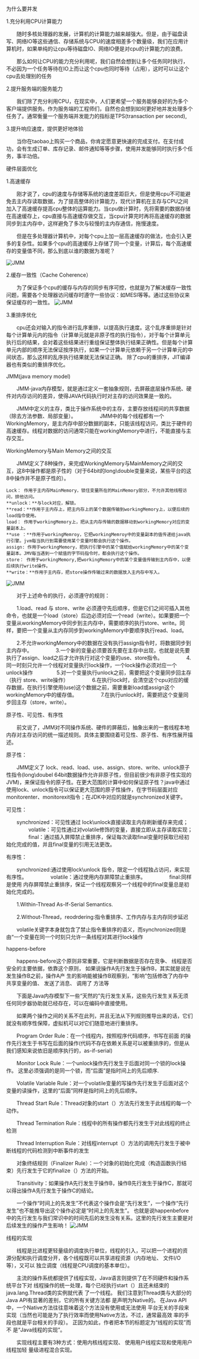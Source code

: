 为什么要并发

1.充分利用CPU计算能力

　　随时多核处理器的发展，计算机的计算能力越来越强大。但是，由于磁盘读写、网络IO等这些通信、存储系统与CPU的速度相差多个数量级，我们在应用计算机时，如果单纯的让cpu等待磁盘IO、网络IO便是对cpu的计算能力的浪费。

　　那么如何让CPU的能力充分利用呢，我们自然会想到让多个任务同时执行，不必因为一个任务等待在IO上而让这个cpu也同时等待（占用），这时可以让这个cpu去处理别的任务

2.提升服务端的服务能力

　　我们除了充分利用CPU，在现实中，人们更希望一个服务能够良好的为多个客户端提供服务。作为服务端的工程师们，自然也会想到如何更好地并发处理多个任务了。通常衡量一个服务端并发能力的指标是TPS(transaction per second),

3.提升响应速度，提供更好地体验

　　当你在taobao上购买一个商品，你肯定愿意更快速的完成支付。在支付成功，会有生成订单、库存记录、邮件通知等等步骤，使用并发能够同时执行多个任务，事半功倍。


硬件层面优化

1.高速缓存

　　刚才说了，cpu的速度与存储等系统的速度差距巨大，但是使用cpu不可能避免去主内存读取数据，为了提高整体的计算能力，现代计算机在主存与CPU之间加入了高速缓存提高cpu整体的运算能力。当cpu做计算时，先将需要的数据存储在高速缓存上，cpu直接与高速缓存做交互，当cpu计算完时再将高速缓存的数据同步到主内存中，这样避免了多次与较慢的主内存通信，拖慢速度。

　　但是在多处理器计算机中，对每个cpu上加一层高速缓存的做法，也会引入更多的复杂性。如果多个cpu的高速缓存上存储了同一个变量，计算后，每个高速缓存的变量值不同，那么到底以谁的数据为准呢？

![JMM](../images/高速缓存.png)

2.缓存一致性（Cache Coherence）

　　为了保证多个cpu的缓存与内存的同步有序可控，也就是为了解决缓存一致性问题，需要各个处理器访问缓存时遵守一些协议：如MESI等等。通过这些协议来保证缓存的一致性。
![JMM](../images/缓存一致性.png)

3.重排序优化

　　cpu还会对输入的指令进行乱序重排，以提高执行速度。这个乱序重排是针对每个计算单元内的指令（计算单元就是非原子性的执行指令），对于每个计算单元执行后的结果，会对着这些结果进行重组保证整体执行结果正确性。但是每个计算单元内部的顺序无法保证按序执行，如果一个计算单元依赖于另一个计算单元的中间状态，那么这样的乱序执行结果就无法保证正确。
除了cpu的重排序，JIT编译器也有类似的重排序优化。


JMM(java memory model)

　　JMM-java内存模型，就是通过定义一套抽象规则，去屏蔽底层操作系统、硬件对内存访问的差异，使得JAVA代码执行时对主存的访问效果是一致的。

　　JMM中定义的主存，类比于操作系统中的主存，主要存放线程间的共享数据（除去方法参数、局部变量）。
　　
　　JMM中的每个线程都有一个WorkingMemory，是主内存中部分数据的副本，只能该线程访问，类比于硬件的高速缓存。线程对数据的访问通常只能在workingMemory中进行，不能直接与主存交互。

WorkingMemory与Main Memory之间的交互

　　JMM定义了8种操作，来完成WorkingMemory与MainMemory之间的交互，这8中操作都是原子性的（对于64bit的long\double变量来说，某些平台的这8中操作并不是原子性的）。

    Lock： 作用于主内存MainMemory，锁住变量所在的MainMemory部分，不允许其他线程访问，排他访问。
    **unlock：**与lock对应，解锁。
    **read：**作用于主内存上，把主内存上的某个数据传输到workingMemory上，以便后续的load指令使用。
    load： 作用于workingMemory上，把从主内存传输的数据移动到workingMemory对应的变量副本上。
    **use ：**作用于workingMemroy，它把workingMemroy中的变量副本的值传递给java执行引擎。jvm每当执行到需要使用某个变量时都会执行这个操作。
    assign: 作用于workingMemory，把执行引擎中的某个值赋给workingMemory中的某个变量副本。JMV每当遇到一个赋值的字节码指令时，都会执行这个操作。
    store： 作用于workingMemory,把workingMemory中的某个变量值传输到主内存中，以便后续执行write操作。
    **write：**作用于主内存，把store操作传输过来的数据放入主内存中写入。

![JMM](../images/8个原子操作.png)

　　对于上述命令的执行，必须遵守的规则：

　　1.load、read 与 store、write 必须遵守先后顺序，但是它们之间可插入其他命令，也就是一个load（store）后边必须对应一个read（write）。如果要把一个变量从workingMemory中同步到主内存中，需要顺序的执行store、write。同样，要把一个变量从主内存同步到workingMemory中要顺序执行read、load。

　　2.不允许workingMemory中的数据在没有执行assign指令时，将数据同步到主内存中。
　　
　　3.一个新的变量必须要首先要在主存中出现，也就是说先要执行了assign、load之后才允许执行对这个变量的use、store指令。
　　
　　4.同一时刻只允许一个线程对变量执行lock操作，一个lock操作必须对应一个unlock操作
　　
　　5.对一个变量执行unlock之前，需要把这个变量同步回主存（执行 store、write操作）
　　
　　6.在执行lock时，会清空这个cpu对应的缓存数据，在执行引擎使用(use)这个数据之前，需要重新load或assign这个workingMemory中的缓存值。
　　
　　7.在执行unlock时，需要把这个变量同步回主存（store，write）。

原子性、可见性、有序性

　　前文说了，JMM对不同操作系统、硬件的屏蔽后，抽象出来的一套线程本地内存对主存访问的统一描述规则。具体主要围绕着可见性、原子性、有序性展开描述。

原子性：

　　JMM定义了 lock、read、load、use、assign、store、write、unlock原子性指令(long\doubel 64bit数据操作允许非原子性，但目前很少有非原子性实现的JVM)，来保证指令的原子性。在更大范围的计算中如何保证原子性？java中通过使用lock、unlock指令可以保证更大范围的原子性操作，在字节码层面对应monitorenter、monitorexit指令；在JDK中对应的就是synchronized关键字。

可见性：

　　synchronized：可见性通过 lock\unlock直接读取主内存刷新缓存来完成；
　　
　　volatile：可见性通过对volatile修饰的变量，直接立即从主存读取实现；
　　
　　final：通过插入屏障禁止重排序，保证每次读取final变量时获取已经初始化完成的值，并且final变量的引用无法更改。

有序性：

　　synchronized:通过使用lock\unlock 指令，限定一个线程独占访问，来实现有序性。
　　
　　volatile：通过使用内存屏障禁止重排序。
　　
　　final:同样是使用 内存屏障禁止重排序，保证一个线程观察另一个线程中的final变量总是初始化完成的。

　　1.Within-Thread As-If-Serial Semantics.

　　2.Without-Thread，reodrdering:指令重排序、工作内存与主内存同步延迟

　　volatile关键字本身就包含了禁止指令重排序的语义，而synchronized则是由“一个变量在同一个时刻只允许一条线程对其进行lock操作

happens-before

　　happens-before这个原则非常重要，它是判断数据是否存在竞争、 线程是否安全的主要依据，依靠这个原则，	如果说操作A先行发生于操作B，其实就是说在发生操作B之前，操作A产	生的影响能被操作B观察到，“影响”包括修改了内存中共享变量的值、 发送了消息、 调用了	方法等

　　下面是Java内存模型下一些“天然的”先行发生关系，这些先行发生关系无须任何同步器协助就已经存在，可以在编码中直接使用。

　　如果两个操作之间的关系不在此列，并且无法从下列规则推导出来的话，它们就没有顺序性保障，虚拟机可以对它们随意地进行重排序。

　　Program Order Rule：在一个线程内，按照程序代码顺序，书写在前面 的操作先行发生于书写在后面的操作(代码不存在依赖关系是可以被重排序的，但是从我们感知来说依旧是顺序执行的，as-if-serial)

　　Monitor Lock Rule：一个unlock操作先行发生于后面对同一个锁的lock操作。 这里必须强调的是同一个锁，而“后面”是指时间上的先后顺序.

　　Volatile Variable Rule：对一个volatile变量的写操作先行发生于后面对这个变量的读操作，这里的“后面”同样是指时间上的先后顺序。

　　Thread Start Rule：Thread对象的start（）方法先行发生于此线程的每一个动作。

　　Thread Termination Rule：线程中的所有操作都先行发生于对此线程的终止检测

　　Thread Interruption Rule：对线程interrupt（）方法的调用先行发生于被中断线程的代码检测到中断事件的发生

　　对象终结规则（Finalizer Rule）：一个对象的初始化完成（构造函数执行结束）先行发生于它的finalize（）方法的开始。

　　Transitivity：如果操作A先行发生于操作B，操作B先行发生于操作C，那就可以得出操作A先行发生于操作C的结论。

　　一个操作“时间上的先发生”不代表这个操作会是“先行发生”，一个操作“先行发生”也不能推导出这个操作必定是“时间上的先发生”。
也就是说happenbefore中的先行发生与我们常识中的时间先后的发生没有关系。这里的先行发生主要是对后续发生的操作产生影响！
![JMM](../images/原子性，可见性，有序性.png)



线程的实现

　　线程是比进程更轻量级的调度执行单位，线程的引入，可以把一个进程的资
源分配和执行调度分开，各个线程既可以共享进程资源（内存地址、 文件I/O等），又可以
独立调度（线程是CPU调度的基本单位）。

　　主流的操作系统都提供了线程实现，Java语言则提供了在不同硬件和操作系统平台下对
线程操作的统一处理，每个已经执行start（）且还未结束的java.lang.Thread类的实例就代表
了一个线程。 我们注意到Thread类与大部分的Java API有显著的差别，它的所有关键方法都
是声明为Native的。 在Java API中，一个Native方法往往意味着这个方法没有使用或无法使用
平台无关的手段来实现（当然也可能是为了执行效率而使用Native方法，不过，通常最高效
率的手段也就是平台相关的手段）。 正因为如此，作者把本节的标题定为“线程的实现”而不
是“Java线程的实现”。

　　实现线程主要有3种方式：使用内核线程实现、 使用用户线程实现和使用用户线程加轻
量级进程混合实现。
